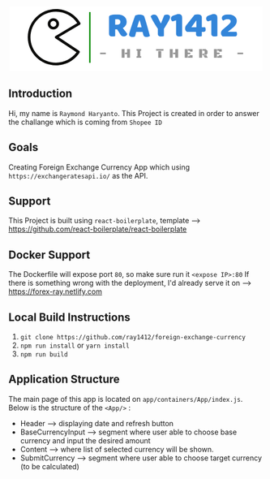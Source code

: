 <p align="center"><img src="https://github.com/ray1412/foreign-exchange-currency/blob/master/ray1412-banner.png?raw=true" alt="ray1412-banner-logo" /></p>

## Introduction
Hi, my name is `Raymond Haryanto`. This Project is created in order to answer the challange which is coming from `Shopee ID`

## Goals
Creating Foreign Exchange Currency App which using `https://exchangeratesapi.io/` as the API.

## Support
This Project is built using `react-boilerplate`, template --> https://github.com/react-boilerplate/react-boilerplate

## Docker Support
The Dockerfile will expose port `80`, so make sure run it `<expose IP>:80`
If there is something wrong with the deployment, I'd already serve it on --> https://forex-ray.netlify.com

## Local Build Instructions
1. `git clone https://github.com/ray1412/foreign-exchange-currency`
2. `npm run install` or `yarn install`
3. `npm run build`

## Application Structure
The main page of this app is located on `app/containers/App/index.js`.
Below is the structure of the `<App/>` :
- Header --> displaying date and refresh button
- BaseCurrencyInput --> segment where user able to choose base currency and input the desired amount
- Content --> where list of selected currency will be shown.
- SubmitCurrency --> segment where user able to choose target currency (to be calculated)
